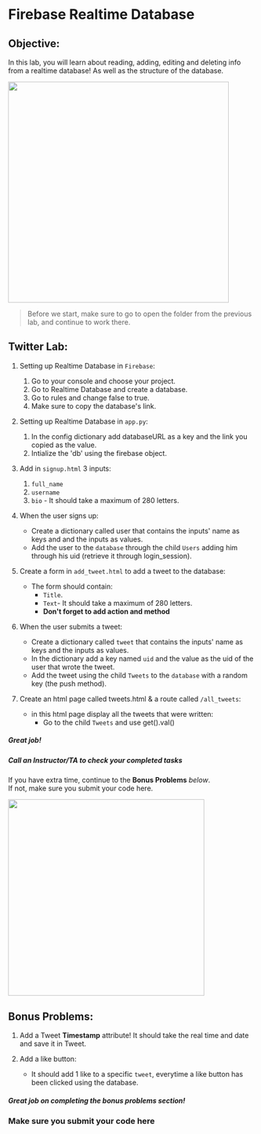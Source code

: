 # Firebase Realtime Database

## Objective: 
In this lab, you will learn about reading, adding, editing and deleting info from a realtime database!
As well as the structure of the database.






<img src="https://res.cloudinary.com/practicaldev/image/fetch/s--AMKbrkDD--/c_imagga_scale,f_auto,fl_progressive,h_900,q_auto,w_1600/https://dev-to-uploads.s3.amazonaws.com/uploads/articles/rlrlpchkz57pxwwxvwid.png" width="450">




> Before we start, make sure to go to open the folder from the previous lab, and continue to work there.


## Twitter Lab:

1. Setting up Realtime Database in `Firebase`:
    1. Go to your console and choose your project.
    2. Go to Realtime Database and create a database.
    3. Go to rules and change false to true.
    4. Make sure to copy the database's link.

2. Setting up Realtime Database in `app.py`:
    1. In the config dictionary add databaseURL as a key and the link you copied as the value.
    2. Intialize the 'db' using the firebase object.


3. Add in `signup.html` 3 inputs:
    1. `full_name`
    2. `username`
    3. `bio` - It should take a maximum of 280 letters.


4. When the user signs up:
    - Create a dictionary called user that contains the inputs' name as keys and and the inputs as values.
    - Add the user to the `database` through the child `Users` adding him through his uid (retrieve it through login_session).


5. Create a form in `add_tweet.html` to add a tweet to the database:
    - The form should contain:
        - `Title`.
        - `Text`- It should take a maximum of 280 letters.
        - **Don't forget to add action and method**


6. When the user submits a tweet:
    - Create a dictionary called `tweet` that contains the inputs' name as keys and the inputs as values.
    - In the dictionary add a key named `uid` and the value as the uid of the user that wrote the tweet.
    - Add the tweet using the child `Tweets` to the `database` with a random key (the push method).

        
7. Create an html page called tweets.html & a route called `/all_tweets`:
    - in this html page display all the tweets that were written:
        - Go to the child `Tweets` and use get().val()
        


##### Great job!
##### Call an Instructor/TA to check your completed tasks
 

If you have extra time, continue to the **Bonus Problems** *below*.  
If not, make sure you submit your code here.


<img src="https://cached.imagescaler.hbpl.co.uk/resize/scaleWidth/888/cached.offlinehbpl.hbpl.co.uk/news/ORP/wendysMAIN-20200206101134487.png" width="400">




## Bonus Problems: 

1. Add a Tweet **Timestamp** attribute! It should take the real time and date and save it in Tweet. 

2. Add a like button:
    - It should add 1 like to a specific `tweet`, everytime a like button has been clicked using the database.   
    
##### Great job on completing the bonus problems section!  
### Make sure you submit your code here


